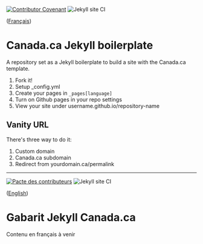 [![Contributor Covenant](https://img.shields.io/badge/Contributor%20Covenant-v1.4%20adopted-ff69b4.svg)](CODE_OF_CONDUCT.md) ![Jekyll site CI](https://github.com/canada-ca/canada-ca-jekyll-boilerplate/workflows/Jekyll%20site%20CI/badge.svg?branch=master)

([Français](#Gabarit-Jekyll-Canada.ca))

# Canada.ca Jekyll boilerplate

A repository set as a Jekyll boilerplate to build a site with the Canada.ca template.

1. Fork it!
2. Setup _config.yml
3. Create your pages in `_pages[language]`
4. Turn on Github pages in your repo settings
5. View your site under username.github.io/repository-name

## Vanity URL

There's three way to do it:

1. Custom domain
2. Canada.ca subdomain
3. Redirect from yourdomain.ca/permalink

______________________

[![Pacte des contributeurs](https://img.shields.io/badge/Pacte%20des%20contributeurs-v1.4%20adoptée-ff69b4.svg)](CODE_OF_CONDUCT.md) ![Jekyll site CI](https://github.com/canada-ca/canada-ca-jekyll-boilerplate/workflows/Jekyll%20site%20CI/badge.svg?branch=master)

([English](#Canada.ca-Jekyll-boilerplate))

# Gabarit Jekyll Canada.ca

Contenu en français à venir
